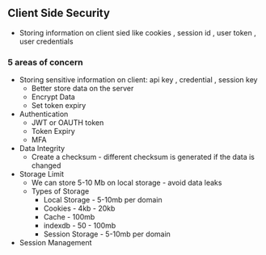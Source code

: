 ## Client Side Security 
- Storing information on client sied like cookies , session id , user token , user credentials
### 5 areas of concern
- Storing sensitive information on client:  api key , credential , session key 
    - Better store data on the server
    - Encrypt Data
    - Set token expiry 
- Authentication 
    - JWT or OAUTH token
    - Token Expiry 
    - MFA
- Data Integrity 
    - Create a checksum - different checksum is generated if the data is changed
- Storage Limit
    -  We can store 5-10 Mb on local storage - avoid data leaks
    - Types of Storage
        - Local Storage - 5-10mb per domain  
        - Cookies - 4kb - 20kb
        - Cache -   100mb 
        - indexdb - 50 - 100mb
        - Session Storage - 5-10mb per domain  
- Session Management 